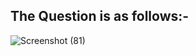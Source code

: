  ## The Question is as follows:-
 
 ![Screenshot (81)](https://user-images.githubusercontent.com/44902363/81557259-4daa8b80-93a9-11ea-9467-34c6b9588d7b.png)
